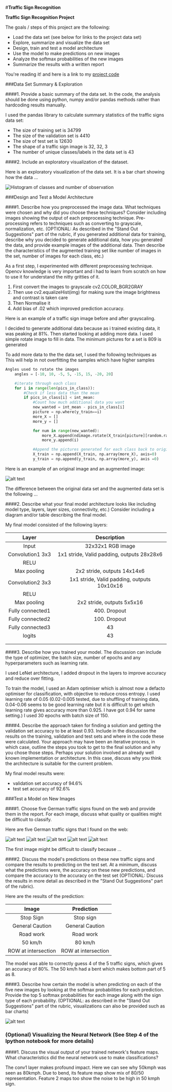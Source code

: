 #**Traffic Sign Recognition** 

**Traffic Sign Recognition Project**

The goals / steps of this project are the following:
* Load the data set (see below for links to the project data set)
* Explore, summarize and visualize the data set
* Design, train and test a model architecture
* Use the model to make predictions on new images
* Analyze the softmax probabilities of the new images
* Summarize the results with a written report


[//]: # (Image References)

[image1]: ./observation.png "Histogram of classes and number of observation"
[image2]: ./gray.png "Grayscaling"
[image3]: ./predict.png "Predict"
[image4]: ./1.jpg "Traffic Sign 1"
[image5]: ./2.jpg "Traffic Sign 2"
[image6]: ./3.jpg "Traffic Sign 3"
[image7]: ./4.jpg "Traffic Sign 4"
[image8]: ./5.jpg "Traffic Sign 5"


You're reading it! and here is a link to my [project code](https://github.com/bhatabhijithn/GermanTrafficSignsClassification/blob/master/Traffic_Sign_Classifier-Augmentation.ipynb)

###Data Set Summary & Exploration

####1. Provide a basic summary of the data set. In the code, the analysis should be done using python, numpy and/or pandas methods rather than hardcoding results manually.

I used the pandas library to calculate summary statistics of the traffic
signs data set:

* The size of training set is 34799
* The size of the validation set is 4410
* The size of test set is 12630
* The shape of a traffic sign image is 32, 32, 3
* The number of unique classes/labels in the data set is 43

####2. Include an exploratory visualization of the dataset.

Here is an exploratory visualization of the data set. It is a bar chart showing how the data ...

![Histogram of classes and number of observation][image1]

###Design and Test a Model Architecture

####1. Describe how you preprocessed the image data. What techniques were chosen and why did you choose these techniques? Consider including images showing the output of each preprocessing technique. Pre-processing refers to techniques such as converting to grayscale, normalization, etc. (OPTIONAL: As described in the "Stand Out Suggestions" part of the rubric, if you generated additional data for training, describe why you decided to generate additional data, how you generated the data, and provide example images of the additional data. Then describe the characteristics of the augmented training set like number of images in the set, number of images for each class, etc.)

As a first step, I experimented with different preprocessing technique. Opencv knowledge is very important and i had to learn from scratch on how to use it for understand the nitty gritties of it. 
1. First convert the images to grayscale cv2.COLOR_BGR2GRAY
2. Then use cv2.equalizeHist(img) for making sure the image brightness and contrast is taken care
3. Then Normalise it
4. Add bias of .02 which improved prediction accuracy.

Here is an example of a traffic sign image before and after grayscaling.

I decided to generate additional data because as i trained existing data, it was peaking at 81%. Then started looking at adding more data. I used simple rotate image to fill in data. The minimum pictures for a set is 809 is generated

To add more data to the the data set, I used the following techniques as This will help in not overfitting the samples which have higher samples

```python
Angles used to rotate the images
    angles = [-10, 10, -5, 5, -15, 15, -20, 20]

    #iterate through each class
    for i in range(len(pics_in_class)):
        #Check if less data than the mean
        if pics_in_class[i] < int_mean:
            #Count how much additional data you want
            new_wanted = int_mean - pics_in_class[i]
            picture = np.where(y_train==i)
            more_X = []
            more_y = []

            for num in range(new_wanted):
                more_X.append(ndimage.rotate(X_train[picture][random.randint(0,pics_in_class[i] -1)], random.choice(angles), reshape=False))
                more_y.append(i)

            #Append the pictures generated for each class back to original shape
            X_train = np.append(X_train, np.array(more_X), axis=0)
            y_train = np.append(y_train, np.array(more_y), axis =0)
```        

Here is an example of an original image and an augmented image:

![alt text][image2]

The difference between the original data set and the augmented data set is the following ... 


####2. Describe what your final model architecture looks like including model type, layers, layer sizes, connectivity, etc.) Consider including a diagram and/or table describing the final model.

My final model consisted of the following layers:

| Layer         		|     Description	        					| 
|:---------------------:|:---------------------------------------------:| 
| Input         		| 32x32x1 RGB image   							| 
| Convolution1 3x3     	| 1x1 stride, Valid padding, outputs 28x28x6 	|
| RELU					|												|
| Max pooling	      	| 2x2 stride,  outputs 14x14x6				    |
| Convolution2 3x3	    | 1x1 stride, Valid padding, outputs 10x10x16 	|      									|
| RELU					|												|
| Max pooling	      	| 2x2 stride,  outputs 5x5x16				    |
| Fully connected1		| 400. Dropout 									|
| Fully connected2		| 100. Dropout 									|
| Fully connected3		| 43         									|
| logits				| 43        									|
|						|												|
|						|												|
 


####3. Describe how you trained your model. The discussion can include the type of optimizer, the batch size, number of epochs and any hyperparameters such as learning rate.

I used LeNet architecture, I added dropout  in the layers to improve accuracy and reduce over fitting.

To train the model, I used an Adam optimiser which is almost now a defacto optimiser for classification, with objective to reduce cross entropy. 
I used learning rate of 0.05 (0.02-0.005 tested, due to shuffling of training data, 0.04-0.06 seems to be good learning rate but it is difficult to get which learning rate gives accuracy more than 0.925. I have got 0.94 for same setting.)
I used 30 epochs with batch size of 150.

####4. Describe the approach taken for finding a solution and getting the validation set accuracy to be at least 0.93. Include in the discussion the results on the training, validation and test sets and where in the code these were calculated. Your approach may have been an iterative process, in which case, outline the steps you took to get to the final solution and why you chose those steps. Perhaps your solution involved an already well known implementation or architecture. In this case, discuss why you think the architecture is suitable for the current problem.

My final model results were:
* validation set accuracy of 94.6%
* test set accuracy of 92.6%

 

###Test a Model on New Images

####1. Choose five German traffic signs found on the web and provide them in the report. For each image, discuss what quality or qualities might be difficult to classify.

Here are five German traffic signs that I found on the web:

![alt text][image4] ![alt text][image5] ![alt text][image6] 
![alt text][image7] ![alt text][image8]

The first image might be difficult to classify because ...

####2. Discuss the model's predictions on these new traffic signs and compare the results to predicting on the test set. At a minimum, discuss what the predictions were, the accuracy on these new predictions, and compare the accuracy to the accuracy on the test set (OPTIONAL: Discuss the results in more detail as described in the "Stand Out Suggestions" part of the rubric).

Here are the results of the prediction:

| Image			        |     Prediction	        					| 
|:---------------------:|:---------------------------------------------:| 
| Stop Sign      		| Stop sign   									| 
| General Caution		| General Caution								|
| Road work				| Road work 									|
| 50 km/h	      		| 80 km/h			     		 				|
| ROW at intersection	| ROW at intersection 							|


The model was able to correctly guess 4 of the 5 traffic signs, which gives an accuracy of 80%. The 50 km/h had a bent which makes bottom part of 5 as 8.

####3. Describe how certain the model is when predicting on each of the five new images by looking at the softmax probabilities for each prediction. Provide the top 5 softmax probabilities for each image along with the sign type of each probability. (OPTIONAL: as described in the "Stand Out Suggestions" part of the rubric, visualizations can also be provided such as bar charts)

![alt text][image2]



### (Optional) Visualizing the Neural Network (See Step 4 of the Ipython notebook for more details)
####1. Discuss the visual output of your trained network's feature maps. What characteristics did the neural network use to make classifications?

The conv1 layer makes profound impact. Here we can see why 50kmph was seen as 80kmph. Due to bend, its feature map show mix of 80/50 representation. Feature 2 maps too show the noise to be high in 50 kmph sign.
